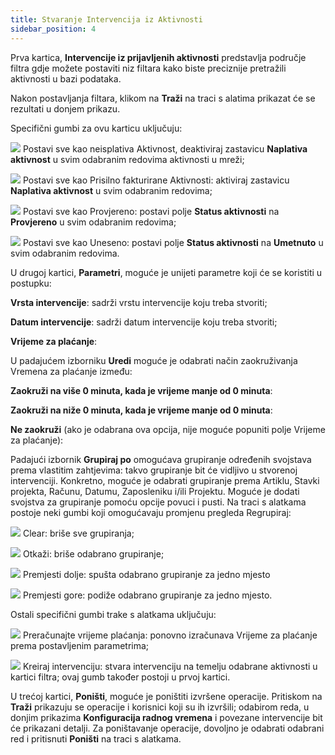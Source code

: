 ```yaml
---
title: Stvaranje Intervencija iz Aktivnosti
sidebar_position: 4
---
```


Prva kartica, **Intervencije iz prijavljenih aktivnosti** predstavlja područje filtra gdje možete postaviti niz filtara kako biste preciznije pretražili aktivnosti u bazi podataka.

Nakon postavljanja filtara, klikom na **Traži** na traci s alatima prikazat će se rezultati u donjem prikazu.

Specifični gumbi za ovu karticu uključuju:

![](/img/neutral/common/select-all.png) Postavi sve kao neisplativa Aktivnost, deaktiviraj zastavicu **Naplativa aktivnost** u svim odabranim redovima aktivnosti u mreži;

![](/img/neutral/common/select-all.png) Postavi sve kao Prisilno fakturirane Aktivnosti: aktiviraj zastavicu **Naplativa aktivnost** u svim odabranim redovima;

![](/img/neutral/common/select-all.png) Postavi sve kao Provjereno: postavi polje **Status aktivnosti** na **Provjereno** u svim odabranim redovima;

![](/img/neutral/common/select-all.png) Postavi sve kao Uneseno: postavi polje **Status aktivnosti** na **Umetnuto** u svim odabranim redovima.

U drugoj kartici, **Parametri**, moguće je unijeti parametre koji će se koristiti u postupku:

**Vrsta intervencije**: sadrži vrstu intervencije koju treba stvoriti;

**Datum intervencije**: sadrži datum intervencije koju treba stvoriti;

**Vrijeme za plaćanje**:

U padajućem izborniku **Uredi** moguće je odabrati način zaokruživanja Vremena za plaćanje između:

**Zaokruži na više 0 minuta, kada je vrijeme manje od 0 minuta**:

**Zaokruži na niže 0 minuta, kada je vrijeme manje od 0 minuta**:

**Ne zaokruži** (ako je odabrana ova opcija, nije moguće popuniti polje Vrijeme za plaćanje):

Padajući izbornik **Grupiraj po** omogućava grupiranje određenih svojstava prema vlastitim zahtjevima: takvo grupiranje bit će vidljivo u stvorenoj intervenciji. Konkretno, moguće je odabrati grupiranje prema Artiklu, Stavki projekta, Računu, Datumu, Zaposleniku i/ili Projektu. 
Moguće je dodati svojstva za grupiranje pomoću opcije povuci i pusti. 
Na traci s alatkama postoje neki gumbi koji omogućavaju promjenu pregleda Regrupiraj:

![](/img/neutral/common/clear.png) Clear: briše sve grupiranja;

![](/img/neutral/common/delete.png) Otkaži: briše odabrano grupiranje;

![](/img/neutral/common/move-down.png) Premjesti dolje: spušta odabrano grupiranje za jedno mjesto

![](/img/neutral/common/move-up.png) Premjesti gore: podiže odabrano grupiranje za jedno mjesto.

Ostali specifični gumbi trake s alatkama uključuju:

![](/img/neutral/common/recalculated.png) Preračunajte vrijeme plaćanja: ponovno izračunava Vrijeme za plaćanje prema postavljenim parametrima;

![](/img/neutral/common/create.png) Kreiraj intervenciju: stvara intervenciju na temelju odabrane aktivnosti u kartici filtra; ovaj gumb također postoji u prvoj kartici.

U trećoj kartici, **Poništi**, moguće je poništiti izvršene operacije. Pritiskom na **Traži** prikazuju se operacije i korisnici koji su ih izvršili; odabirom reda, u donjim prikazima **Konfiguracija radnog vremena** i povezane intervencije bit će prikazani detalji. 
Za poništavanje operacije, dovoljno je odabrati odabrani red i pritisnuti **Poništi** na traci s alatkama.


